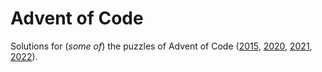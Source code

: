 # Advent of Code

Solutions for (*some of*) the puzzles of Advent of Code ([2015](https://adventofcode.com/2015), [2020](https://adventofcode.com/2020), [2021](https://adventofcode.com/2021), [2022](https://adventofcode.com/2022)).
